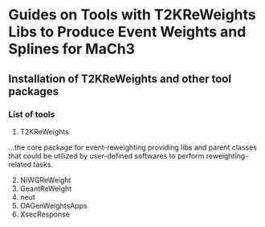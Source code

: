 # Guides on Tools with T2KReWeights Libs to Produce Event Weights and Splines for MaCh3

## Installation of T2KReWeights and other tool packages

### List of tools
1. T2KReWeights 
 
...the core package for event-reweighting providing libs and parent classes that could be utilized by user-defined softwares to perform reweighting-related tasks.

2. NIWGReWeight
3. GeantReWeight
4. neut
5. OAGenWeightsApps
6. XsecResponse
